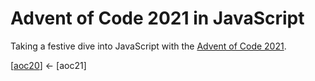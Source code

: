 # Advent of Code 2021 in JavaScript

Taking a festive dive into JavaScript with the [Advent of Code 2021](https://adventofcode.com/2021).


[[aoc20](https://github.com/codybartfast/aoc20)] <- [aoc21]
